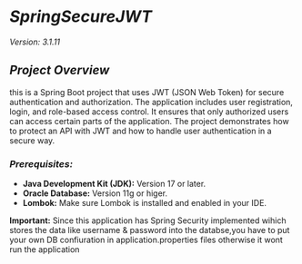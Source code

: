 

# *SpringSecureJWT* 
  *Version: 3.1.11*
 ## *Project Overview*

this is a Spring Boot project that uses JWT (JSON Web Token) for secure authentication and authorization. The application includes user registration, login, and role-based access control. It ensures that only authorized users can access certain parts of the application. The project demonstrates how to protect an API with JWT and how to handle user authentication in a secure way.

 ### *Prerequisites:*
 * **Java Development Kit (JDK):** Version 17 or later.
 * **Oracle Database:** Version 11g or higer.
 * **Lombok:** Make sure Lombok is installed and enabled in your IDE.

**Important:** Since this application has Spring Security implemented wihich stores the data like username & password into the databse,you have to put your own DB confiuration in application.properties files otherwise it wont run the application
